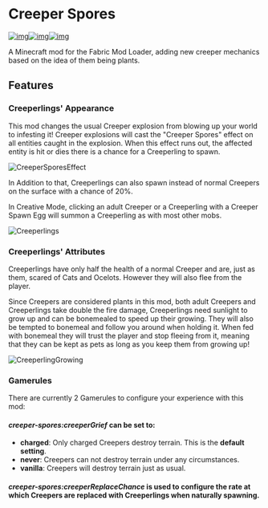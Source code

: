 # Creeper Spores

[![img](https://img.shields.io/discord/292744693803122688?color=informational&label=Ladysnake&logo=Discord)](https://ladysnake.glitch.me)[![img](http://cf.way2muchnoise.eu/full_creeper-spores_downloads.svg)](https://www.curseforge.com/minecraft/mc-mods/creeper-spores)[![img](http://cf.way2muchnoise.eu/versions/minecraft_creeper-spores_latest.svg)](https://www.curseforge.com/minecraft/mc-mods/creeper-spores)

A Minecraft mod for the Fabric Mod Loader, adding new creeper mechanics based on the idea of them being plants.

## Features

### Creeperlings' Appearance

This mod changes the usual Creeper explosion from blowing up your world to infesting it! Creeper explosions will cast the "Creeper Spores" effect on all entities caught in the explosion. When this effect runs out, the affected entity is hit or dies there is a chance for a Creeperling to spawn.

![CreeperSporesEffect](https://user-images.githubusercontent.com/83953120/123487475-40347d00-d60e-11eb-9d65-1f42cb4f640e.png)

In Addition to that, Creeperlings can also spawn instead of normal Creepers on the surface with a chance of 20%.

In Creative Mode, clicking an adult Creeper or a Creeperling with a Creeper Spawn Egg will summon a Creeperling as with most other mobs.

![Creeperlings](https://user-images.githubusercontent.com/83953120/123487499-4aef1200-d60e-11eb-92fd-44753171a502.png)

### Creeperlings' Attributes

Creeperlings have only half the health of a normal Creeper and are, just as them, scared of Cats and Ocelots. However they will also flee from the player.

Since Creepers are considered plants in this mod, both adult Creepers and Creeperlings take double the fire damage, Creeperlings need sunlight to grow up and can be bonemealed to speed up their growing. They will also be tempted to bonemeal and follow you around when holding it. When fed with bonemeal they will trust the player and stop fleeing from it, meaning that they can be kept as pets as long as you keep them from growing up!

![CreeperlingGrowing](https://user-images.githubusercontent.com/83953120/123487512-517d8980-d60e-11eb-8978-e51017d582ad.png)

### Gamerules

There are currently 2 Gamerules to configure your experience with this mod:

#### ***creeper-spores:creeperGrief*** can be set to:

- **charged**: Only charged Creepers destroy terrain. This is the **default setting**.
- **never**: Creepers can not destroy terrain under any circumstances.
- **vanilla**: Creepers will destroy terrain just as usual.

#### ***creeper-spores:creeperReplaceChance*** is used to configure the rate at which Creepers are replaced with Creeperlings when naturally spawning.
